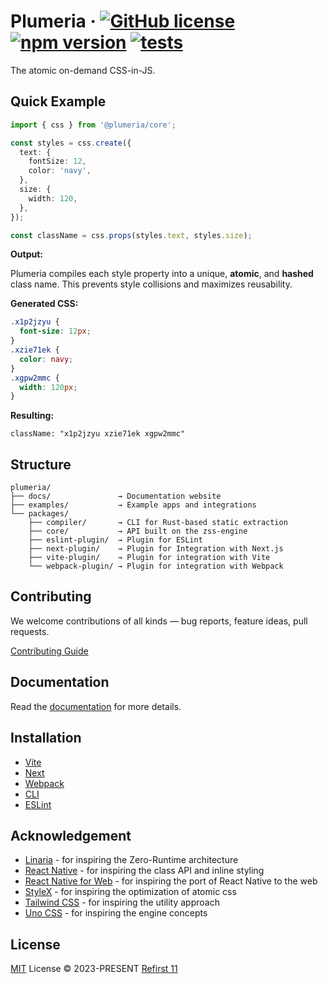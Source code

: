 # Plumeria &middot; [![GitHub license](https://img.shields.io/badge/license-MIT-brightgreen.svg)](https://github.com/zss-in-js/plumeria/blob/main/LICENSE) [![npm version](https://img.shields.io/npm/v/@plumeria/core.svg?color=brightgreen)](https://www.npmjs.com/package/@plumeria/core) [![tests](https://github.com/zss-in-js/plumeria/actions/workflows/tests.yml/badge.svg)](https://github.com/zss-in-js/plumeria/actions/workflows/tests.yml)

The atomic on-demand CSS-in-JS.

## Quick Example

```ts
import { css } from '@plumeria/core';

const styles = css.create({
  text: {
    fontSize: 12,
    color: 'navy',
  },
  size: {
    width: 120,
  },
});

const className = css.props(styles.text, styles.size);
```

**Output:**

Plumeria compiles each style property into a unique, **atomic**, and **hashed** class name. This prevents style collisions and
maximizes reusability.

**Generated CSS:**

```css
.x1p2jzyu {
  font-size: 12px;
}
.xzie71ek {
  color: navy;
}
.xgpw2mmc {
  width: 120px;
}
```

**Resulting:**

```
className: "x1p2jzyu xzie71ek xgpw2mmc"
```

## Structure

```
plumeria/
├── docs/               → Documentation website
├── examples/           → Example apps and integrations
└── packages/
    ├── compiler/       → CLI for Rust-based static extraction
    ├── core/           → API built on the zss-engine
    ├── eslint-plugin/  → Plugin for ESLint
    ├── next-plugin/    → Plugin for Integration with Next.js
    ├── vite-plugin/    → Plugin for integration with Vite
    └── webpack-plugin/ → Plugin for integration with Webpack

```

## Contributing

We welcome contributions of all kinds — bug reports, feature ideas, pull requests.

[Contributing Guide](https://github.com/zss-in-js/plumeria/blob/main/.github/CONTRIBUTING.md)

## Documentation

Read the [documentation](https://plumeria.dev/) for more details.

## Installation

- [Vite](https://plumeria.dev/docs/integration/vite)
- [Next](https://plumeria.dev/docs/integration/next)
- [Webpack](https://plumeria.dev/docs/integration/webpack)
- [CLI](https://plumeria.dev/docs/integration/cli)
- [ESLint](https://plumeria.dev/docs/integration/eslint)

## Acknowledgement

- [Linaria](https://linaria.dev/) - for inspiring the Zero-Runtime architecture
- [React Native](https://reactnative.dev/docs/stylesheet) - for inspiring the class API and inline styling
- [React Native for Web](https://necolas.github.io/react-native-web/) - for inspiring the port of React Native to the web
- [StyleX](https://stylexjs.com/) - for inspiring the optimization of atomic css
- [Tailwind CSS](https://tailwindcss.com/) - for inspiring the utility approach
- [Uno CSS](https://unocss.dev/) - for inspiring the engine concepts

## License

[MIT](https://github.com/zss-in-js/plumeria/blob/main/LICENSE) License &copy; 2023-PRESENT [Refirst 11](https://github.com/refirst11)
